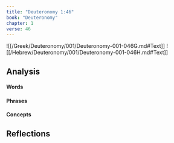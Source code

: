```yaml
---
title: "Deuteronomy 1:46"
book: "Deuteronomy"
chapter: 1
verse: 46
---
```

![[/Greek/Deuteronomy/001/Deuteronomy-001-046G.md#Text]]
![[/Hebrew/Deuteronomy/001/Deuteronomy-001-046H.md#Text]]

## Analysis

#### Words

#### Phrases

#### Concepts

## Reflections

